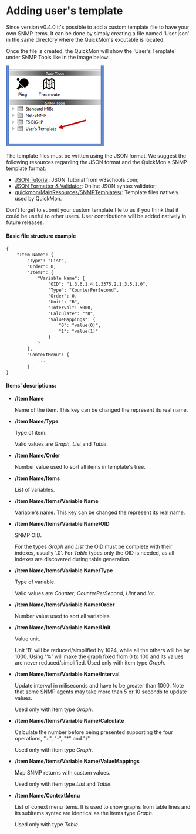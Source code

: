 # Adding user's template

Since version v0.4.0 it's possible to add a custom template file to have your own SNMP items. It can be done by simply creating a file named 'User.json' in the same directory where the QuickMon's excutable is located.

Once the file is created, the QuickMon will show the 'User's Template' under SNMP Tools like in the image below:

![alt tag](https://raw.githubusercontent.com/renatoferreirarenatoferreira/quickmon/master/docs/userstemplate.png)

The template files must be written using the JSON format. We suggest the following resources regarding the JSON format and the QuickMon's SNMP template format:

* [JSON Tutorial](http://www.w3schools.com/json/): JSON Tutorial from w3schools.com;
* [JSON Formatter & Validator](https://jsonformatter.curiousconcept.com/): Online JSON syntax validator;
* [quickmon/MainResources/SNMPTemplates/](https://github.com/renatoferreirarenatoferreira/quickmon/tree/master/MainResources/SNMPTemplates): Template files natively used by QuickMon.

Don't forget to submit your custom template file to us if you think that it could be useful to other users. User contributions will be added natively in future releases.

#### Basic file structure example

```
{
    "Item Name": {
        "Type": "List",
        "Order": 0,
        "Items": {
            "Variable Name": {
                "OID": "1.3.6.1.4.1.3375.2.1.3.5.1.0",
                "Type": "CounterPerSecond",
                "Order": 0,
                "Unit": "B",
                "Interval": 5000,
                "Calculate": "*8",
                "ValueMappings": {
                    "0": "value(0)",
                    "1": "value(1)"
                }
            }
        },
        "ContextMenu": {
            ...
        }
}
```

#### Items' descriptions:

* **/Item Name**

   Name of the item. This key can be changed the represent its real name.

* **/Item Name/Type**

   Type of item.

   Valid values are *Graph*, *List* and *Table*.

* **/Item Name/Order**

   Number value used to sort all items in template's tree.

* **/Item Name/Items**

   List of variables.

* **/Item Name/Items/Variable Name**

   Variable's name. This key can be changed the represent its real name.

* **/Item Name/Items/Variable Name/OID**

   SNMP OID.

   For the types *Graph* and *List* the OID must be complete with their indexes, usually '.0'. For *Table* types only the OID is needed, as all indexes are discovered during table generation.

* **/Item Name/Items/Variable Name/Type**

   Type of variable.

   Valid values are *Counter*, *CounterPerSecond*, *Uint* and *Int*.

* **/Item Name/Items/Variable Name/Order**

   Number value used to sort all variables.

* **/Item Name/Items/Variable Name/Unit**

   Value unit.

   Unit 'B' will be reduced/simplified by 1024, while all the others will be by 1000. Using '%' will make the graph fixed from 0 to 100 and its values are never reduced/simplified. Used only with item type *Graph*.

* **/Item Name/Items/Variable Name/Interval**

   Update interval in miliseconds and have to be greater than 1000. Note that some SNMP agents may take more than 5 or 10 seconds to update values.

   Used only with item type *Graph*.

* **/Item Name/Items/Variable Name/Calculate**

   Calculate the number before being presented supporting the four operations, "+", "-", "*" and "/".

   Used only with item type *Graph*.

* **/Item Name/Items/Variable Name/ValueMappings**

   Map SNMP returns with custom values.

   Used only with item type *List* and *Table*.

* **/Item Name/ContextMenu**

   List of conext menu items. It is used to show graphs from table lines and its subitems syntax are identical as the items type *Graph*.

   Used only with type *Table*.
